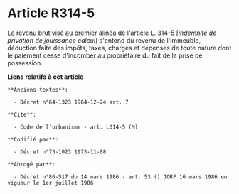 # Article R314-5

Le revenu brut visé au premier alinéa de l'article L. 314-5 [*indemnité de privation de jouissance calcul*] s'entend du
revenu de l'immeuble, déduction faite des impôts, taxes, charges et dépenses de toute nature dont le paiement cesse
d'incomber au propriétaire du fait de la prise de possession.

**Liens relatifs à cet article**

	**Anciens textes**:

	  - Décret n°64-1323 1964-12-24 art. 7

	**Cite**:

	  - Code de l'urbanisme - art. L314-5 (M)

	**Codifié par**:

	  - Décret n°73-1023 1973-11-08

	**Abrogé par**:

	  - Décret n°86-517 du 14 mars 1986 - art. 53 () JORF 16 mars 1986 en vigueur le 1er juillet 1986

